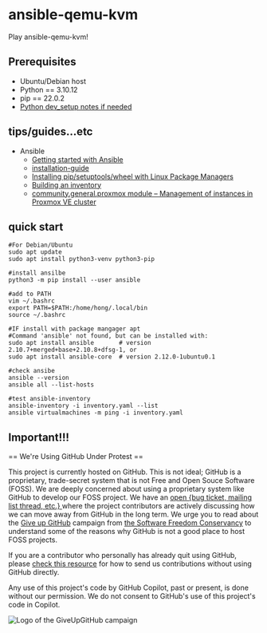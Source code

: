 # ansible-qemu-kvm
Play ansible-qemu-kvm!

## Prerequisites

* Ubuntu/Debian host
* Python == 3.10.12
* pip == 22.0.2
* [Python dev_setup notes if needed](https://github.com/hong539/setup_dev_environment/blob/main/programming_languages/python/python.md)

## tips/guides...etc

* Ansible
    * [Getting started with Ansible](https://docs.ansible.com/ansible/latest/getting_started/index.html)
    * [installation-guide](https://docs.ansible.com/ansible/latest/installation_guide/intro_installation.html#installation-guide)
    * [Installing pip/setuptools/wheel with Linux Package Managers](https://packaging.python.org/en/latest/guides/installing-using-linux-tools/#debian-ubuntu-and-derivatives)
    * [Building an inventory](https://docs.ansible.com/ansible/latest/getting_started/get_started_inventory.html)
    * [community.general.proxmox module – Management of instances in Proxmox VE cluster](https://docs.ansible.com/ansible/latest/collections/community/general/proxmox_module.html#ansible-collections-community-general-proxmox-module-requirements)

## quick start

```shell
#For Debian/Ubuntu
sudo apt update
sudo apt install python3-venv python3-pip

#install ansilbe
python3 -m pip install --user ansible

#add to PATH
vim ~/.bashrc
export PATH=$PATH:/home/hong/.local/bin
source ~/.bashrc

#IF install with package mangager apt
#Command 'ansible' not found, but can be installed with:
sudo apt install ansible       # version 2.10.7+merged+base+2.10.8+dfsg-1, or
sudo apt install ansible-core  # version 2.12.0-1ubuntu0.1

#check ansibe
ansible --version
ansible all --list-hosts

#test ansible-inventory
ansible-inventory -i inventory.yaml --list
ansible virtualmachines -m ping -i inventory.yaml
```

## Important!!!

== We're Using GitHub Under Protest ==

This project is currently hosted on GitHub.  This is not ideal; GitHub is a
proprietary, trade-secret system that is not Free and Open Souce Software
(FOSS).  We are deeply concerned about using a proprietary system like GitHub
to develop our FOSS project.  We have an
[open {bug ticket, mailing list thread, etc.} ](INSERT_LINK) where the
project contributors are actively discussing how we can move away from GitHub
in the long term.  We urge you to read about the
[Give up GitHub](https://GiveUpGitHub.org) campaign from
[the Software Freedom Conservancy](https://sfconservancy.org) to understand
some of the reasons why GitHub is not a good place to host FOSS projects.

If you are a contributor who personally has already quit using GitHub, please
[check this resource](INSERT_LINK) for how to send us contributions without
using GitHub directly.

Any use of this project's code by GitHub Copilot, past or present, is done
without our permission.  We do not consent to GitHub's use of this project's
code in Copilot.

![Logo of the GiveUpGitHub campaign](https://sfconservancy.org/img/GiveUpGitHub.png)